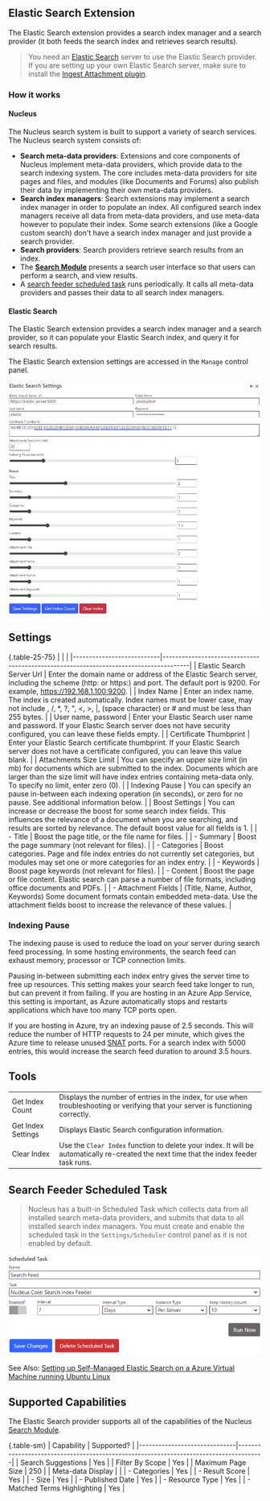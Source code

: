 ## Elastic Search Extension
The Elastic Search extension provides a search index manager and a search provider (it both feeds the search index and retrieves search results).  

> You need an 
[Elastic Search](https://www.elastic.co/) server to use the Elastic Search provider.  If you are setting up your own Elastic Search server, make sure to 
install the [Ingest Attachment plugin](https://www.elastic.co/guide/en/elasticsearch/plugins/current/ingest-attachment.html).

### How it works

#### Nucleus
The Nucleus search system is built to support a variety of search services. The Nucleus search system consists of:
- **Search meta-data providers**: Extensions and core components of Nucleus implement meta-data providers, which provide data to the search indexing system. The 
core includes meta-data providers for site pages and files, and modules (like Documents and Forums) also publish their data by implementing their own meta-data 
providers.
- **Search index managers**: Search extensions may implement a search index manager in order to populate an index. All configured search index managers receive all
data from meta-data providers, and use meta-data however to populate their index. Some search extensions (like a Google custom search) don't have a search index 
manager and just provide a search provider. 
- **Search providers**: Search providers retrieve search results from an index.
- The **[Search Module](/documentation/modules/search/)** presents a search user interface so that users can perform a search, and view results.
- A [search feeder scheduled task](/other-extensions/elastic-search/#search-feeder-scheduled-task) runs periodically. It calls all meta-data providers and passes their data to all search index managers.

#### Elastic Search
The Elastic Search extension provides a search index manager and a search provider, so it can populate your Elastic Search index, and query it for search results.

The Elastic Search extension settings are accessed in the `Manage` control panel.

![Elastic Search Settings](elasticsearch.png)

## Settings

{.table-25-75}
|                           |                                                                                      |
|---------------------------|--------------------------------------------------------------------------------------|
| Elastic Search Server Url | Enter the domain name or address of the Elastic Search server, including the scheme (http: or https:) and port.  The default port is 9200.  For example, https://192.168.1.100:9200. |
| Index Name                | Enter an index name.  The index is created automatically.  Index names must be lower case, may not  include \, /, *, ?, ", &lt;, &gt;, &#124;, (space character) or # and must be less than 255 bytes. |
| User name, password       | Enter your Elastic Search user name and password.  If your Elastic Search server does not have security configured, you can leave these fields empty. |
| Certificate Thumbprint    | Enter your Elastic Search certificate thumbprint.  If your Elastic Search server does not have a certificate configured, you can leave this value blank. |
| Attachments Size Limit    | You can specify an upper size limit (in mb) for documents which are submitted to the index.  Documents which are larger than the size limit will have index entries containing meta-data only.  To specify no limit, enter zero (0). |
| Indexing Pause            | You can specify an pause in-between each indexing operation (in seconds), or zero for no pause. See additional information below. |
| Boost Settings            | You can increase or decrease the boost for some search index fields.  This influences the relevance of a document when you are searching, and results are sorted by relevance.  The default boost value for all fields is 1. |
|  - Title                   | Boost the page title, or the file name for files. |
|  - Summary                 | Boost the page summary (not relevant for files). |
|  - Categories              | Boost categories.  Page and file index entries do not currently set categories, but modules may set one or more categories for an index entry. |
|  - Keywords                | Boost page keywords (not relevant for files).   |
|  - Content                 | Boost the page or file content. Elastic search can parse a number of file formats, including office documents and PDFs.  |
|  - Attachment Fields       | (Title, Name, Author, Keywords) Some document formats contain embedded meta-data.  Use the attachment fields boost to increase the relevance of these values. |


### Indexing Pause
The indexing pause is used to reduce the load on your server during search feed processing.  In some hosting environments, the search feed can exhaust 
memory, processor or TCP connection limits.

Pausing in-between submitting each index entry gives the server time to free up resources.  This setting makes your search feed 
take longer to run, but can prevent it from failing.  If you are hosting in an Azure App Service, this setting is important, as Azure automatically stops 
and restarts applications which have too many TCP ports open.  

If you are hosting in Azure, try an indexing pause of 2.5 seconds.  This will reduce the 
number of HTTP requests to 24 per minute, which gives the Azure time to release unused 
[SNAT](https://learn.microsoft.com/en-us/azure/load-balancer/load-balancer-outbound-connections) ports.  For a search index with 5000 entries, this would 
increase the search feed duration to around 3.5 hours.

## Tools
|                           |                                                                                      |
|---------------------------|--------------------------------------------------------------------------------------|
| Get Index Count           | Displays the number of entries in the index, for use when troubleshooting or verifying that your server is functioning correctly. |
| Get Index Settings        | Displays Elastic Search configuration information. |
| Clear Index               | Use the `Clear Index` function to delete your index.  It will be automatically re-created the next time that the index feeder task runs. |

## Search Feeder Scheduled Task
> Nucleus has a built-in Scheduled Task which collects data from all installed search meta-data providers, and submits that data to all installed search index managers.  You 
must create and enable the scheduled task in the `Settings/Scheduler` control panel as it is not enabled by default.

![Elastic Search Scheduled Task](elasticsearch-task.png)

See Also: [Setting up Self-Managed Elastic Search on a Azure Virtual Machine running Ubuntu Linux](/news/setting-up-self-managed-elastic-search-on-a-azure-virtual-machine-running-ubuntu-linux-) 

## Supported Capabilities
The Elastic Search provider supports all of the capabilities of the Nucleus [Search Module](/documentation/modules/search/).

{.table-sm}
| Capability                   | Supported?                                                                           |
|------------------------------|--------------------------------------------------------------------------------------|
| Search Suggestions           | Yes                                                |
| Filter By Scope              | Yes                                                |
| Maximum Page Size            | 250                                                |
| Meta-data Display            |                                                    |
| - Categories                 | Yes                                                |
| - Result Score               | Yes                                                |
| - Size                       | Yes                                                |
| - Published Date             | Yes                                                |
| - Resource Type              | Yes                                                |
| - Matched Terms Highlighting | Yes                                                |


